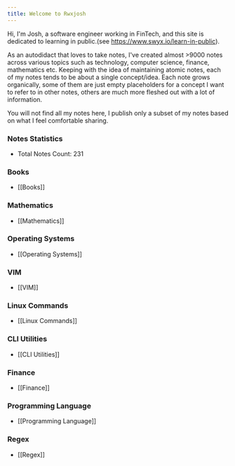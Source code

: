 ```yaml
---
title: Welcome to Rwxjosh
---
```


Hi, I'm Josh, a software engineer working in FinTech, and this site is dedicated to learning in public.(see https://www.swyx.io/learn-in-public).

As an autodidact that loves to take notes, I've created almost >9000 notes across various topics such as technology, computer science, finance, mathematics etc.
Keeping with the idea of maintaining atomic notes, each of my notes tends to be about a single concept/idea. 
Each note grows organically, some of them are just empty placeholders for a concept I want to refer to in other notes, others are much more fleshed out with a lot of information.

You will not find all my notes here, I publish only a subset of my notes based on what I feel comfortable sharing. 


### Notes Statistics
- Total Notes Count: 231
### Books
- [[Books]]
### Mathematics
- [[Mathematics]]
### Operating Systems
- [[Operating Systems]]
### VIM
- [[VIM]]
### Linux Commands
- [[Linux Commands]]
### CLI Utilities
- [[CLI Utilities]]
### Finance
- [[Finance]]
### Programming Language
- [[Programming Language]]
### Regex
- [[Regex]]
